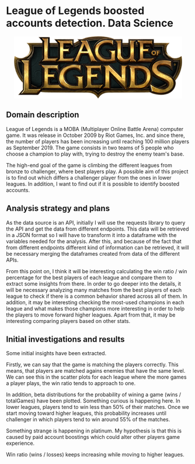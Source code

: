 # League of Legends boosted accounts detection. Data Science

<p align="center">
  <img width="460" height="auto" src="images/lol_logo.png">
</p>

## Domain description

League of Legends is a MOBA (Multiplayer Online Battle Arena) computer game. It was release in October 2009 by Riot Games, Inc. and since there, the number of players has been increasing until reaching 100 million players as September 2019. The game consists in two teams of 5 people who choose a champion to play with, trying to destroy the enemy team's base.

The high-end goal of the game is climbing the different leagues from bronze to challenger, where best players play. A possible aim of this project is to find out which differs a challenger player from the ones in lower leagues. In addition, I want to find out if it is possible to identify boosted accounts.

## Analysis strategy and plans

As the data source is an API, initially I will use the requests library to query the API and get the data from different endpoints. This data will be retrieved in a JSON format so I will have to transform it into a dataframe with the variables needed for the analysis. After this, and because of the fact that from different endpoints different kind of information can be retrieved, it will be necessary merging the dataframes created from data of the different APIs.

From this point on, I think it will be interesting calculating the win ratio / win percentage for the best players of each league and compare them to extract some insights from there. In order to go deeper into the details, it will be necessary analyzing many matches from the best players of each league to check if there is a common behavior shared across all of them. In addition, it may be interesting checking the most-used champions in each league and what makes those champions more interesting in order to help the players to move forward higher leagues. Apart from that, it may be interesting comparing players based on other stats.

## Initial investigations and results

Some initial insights have been extracted.

Firstly, we can say that the game is matching the players correctly. This means, that players are matched agains enemies that have the same level. We can see this in the scatter plots for each league where the more games a player plays, the win ratio tends to approach to one.

In addition, beta distributions for the probability of wining a game (wins / totalGames) have been plotted. Something curious is happening here. In lower leagues, players tend to win less than 50% of their matches. Once we start moving toward higher leagues, this probability increases until challenger in which players tend to win around 55% of the matches.

Something strange is happening in platinum. My hypothesis is that this is caused by paid account boostings which could alter other players game experience.

Win ratio (wins / losses) keeps increasing while moving to higher leagues.
